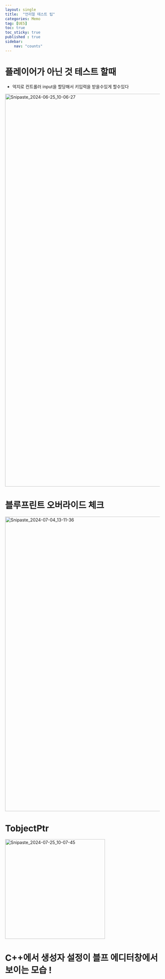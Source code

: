 ```yaml
---
layout: single
title:  "언리얼 테스트 팁"
categories: Memo
tag: [UE5]
toc: true
toc_sticky: true
published : true
sidebar:
    nav: "counts"
---
```

   
# 플레이어가 아닌 것 테스트 할때

* 억지로 컨트롤러 input을 할당해서 키입력을 받을수있게 할수있다

<img width="1280" alt="Snipaste_2024-06-25_10-06-27" src="https://github.com/user-attachments/assets/8ced553d-8b06-4320-837b-62bd913b42f7">

# 블루프린트 오버라이드 체크

<img width="960" alt="Snipaste_2024-07-04_13-11-36" src="https://github.com/user-attachments/assets/6c7a04c8-6d02-4c63-9b08-5d66faa3a74b">


# TobjectPtr 

<img width="325" alt="Snipaste_2024-07-25_10-07-45" src="https://github.com/user-attachments/assets/41695520-0738-464d-a3c6-03469ae18f47">


# C++에서 생성자 설정이 블프 에디터창에서 보이는 모습 !


